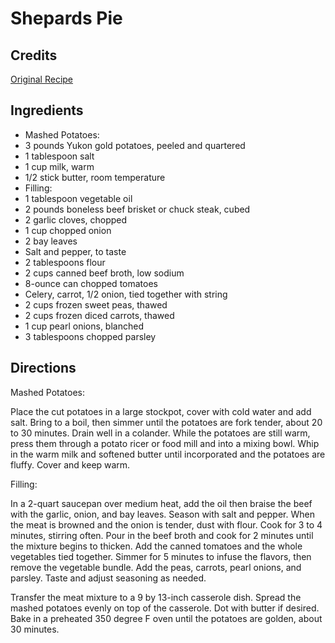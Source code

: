 # Shepards Pie 

## Credits

[Original Recipe](http://www.foodtv.com/recipes/re-c1/0,6255,16301,00.html "http://www.foodtv.com/recipes/re-c1/0,6255,16301,00.html")

## Ingredients

- Mashed Potatoes:
- 3 pounds Yukon gold potatoes, peeled and quartered
- 1 tablespoon salt
- 1 cup milk, warm
- 1/2 stick butter, room temperature
- Filling:
- 1 tablespoon vegetable oil
- 2 pounds boneless beef brisket or chuck steak, cubed
- 2 garlic cloves, chopped
- 1 cup chopped onion
- 2 bay leaves
- Salt and pepper, to taste 
- 2 tablespoons flour
- 2 cups canned beef broth, low sodium
- 8-ounce can chopped tomatoes
- Celery, carrot, 1/2 onion, tied together with string
- 2 cups frozen sweet peas, thawed
- 2 cups frozen diced carrots, thawed
- 1 cup pearl onions, blanched
- 3 tablespoons chopped parsley

## Directions

Mashed Potatoes:  
 Place the cut potatoes in a large stockpot, cover with cold water and add salt. Bring to a boil, then simmer until the potatoes are fork tender, about 20 to 30 minutes. Drain well in a colander. While the potatoes are still warm, press them through a potato ricer or food mill and into a mixing bowl. Whip in the warm milk and softened butter until incorporated and the potatoes are fluffy. Cover and keep warm.  
  
 Filling:  
 In a 2-quart saucepan over medium heat, add the oil then braise the beef with the garlic, onion, and bay leaves. Season with salt and pepper. When the meat is browned and the onion is tender, dust with flour. Cook for 3 to 4 minutes, stirring often. Pour in the beef broth and cook for 2 minutes until the mixture begins to thicken. Add the canned tomatoes and the whole vegetables tied together. Simmer for 5 minutes to infuse the flavors, then remove the vegetable bundle. Add the peas, carrots, pearl onions, and parsley. Taste and adjust seasoning as needed.   
  
 Transfer the meat mixture to a 9 by 13-inch casserole dish. Spread the mashed potatoes evenly on top of the casserole. Dot with butter if desired. Bake in a preheated 350 degree F oven until the potatoes are golden, about 30 minutes.

